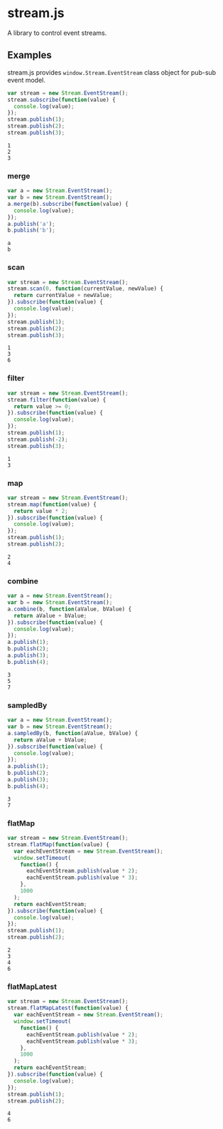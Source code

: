 # stream.js
A library to control event streams.

## Examples
stream.js provides `window.Stream.EventStream` class object for pub-sub event model.

```js
var stream = new Stream.EventStream();
stream.subscribe(function(value) {
  console.log(value);
});
stream.publish(1);
stream.publish(2);
stream.publish(3);
```

```
1
2
3
```

### merge
```js
var a = new Stream.EventStream();
var b = new Stream.EventStream();
a.merge(b).subscribe(function(value) {
  console.log(value);
});
a.publish('a');
b.publish('b');
```

```
a
b
```

### scan
```js
var stream = new Stream.EventStream();
stream.scan(0, function(currentValue, newValue) {
  return currentValue + newValue;
}).subscribe(function(value) {
  console.log(value);
});
stream.publish(1);
stream.publish(2);
stream.publish(3);
```

```
1
3
6
```

### filter
```js
var stream = new Stream.EventStream();
stream.filter(function(value) {
  return value >= 0;
}).subscribe(function(value) {
  console.log(value);
});
stream.publish(1);
stream.publish(-2);
stream.publish(3);
```

```
1
3
```

### map
```js
var stream = new Stream.EventStream();
stream.map(function(value) {
  return value * 2;
}).subscribe(function(value) {
  console.log(value);
});
stream.publish(1);
stream.publish(2);
```

```
2
4
```

### combine
```js
var a = new Stream.EventStream();
var b = new Stream.EventStream();
a.combine(b, function(aValue, bValue) {
  return aValue + bValue;
}).subscribe(function(value) {
  console.log(value);
});
a.publish(1);
b.publish(2);
a.publish(3);
b.publish(4);
```

```
3
5
7
```

### sampledBy
```js
var a = new Stream.EventStream();
var b = new Stream.EventStream();
a.sampledBy(b, function(aValue, bValue) {
  return aValue + bValue;
}).subscribe(function(value) {
  console.log(value);
});
a.publish(1);
b.publish(2);
a.publish(3);
b.publish(4);
```

```
3
7
```

### flatMap
```js
var stream = new Stream.EventStream();
stream.flatMap(function(value) {
  var eachEventStream = new Stream.EventStream();
  window.setTimeout(
    function() {
      eachEventStream.publish(value * 2);
      eachEventStream.publish(value * 3);
    },
    1000
  );
  return eachEventStream;
}).subscribe(function(value) {
  console.log(value);
});
stream.publish(1);
stream.publish(2);
```

```
2
3
4
6
```

### flatMapLatest
```js
var stream = new Stream.EventStream();
stream.flatMapLatest(function(value) {
  var eachEventStream = new Stream.EventStream();
  window.setTimeout(
    function() {
      eachEventStream.publish(value * 2);
      eachEventStream.publish(value * 3);
    },
    1000
  );
  return eachEventStream;
}).subscribe(function(value) {
  console.log(value);
});
stream.publish(1);
stream.publish(2);
```

```
4
6
```
